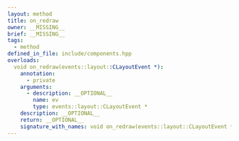```yaml
---
layout: method
title: on_redraw
owner: __MISSING__
brief: __MISSING__
tags:
  - method
defined_in_file: include/components.hpp
overloads:
  void on_redraw(events::layout::CLayoutEvent *):
    annotation:
      - private
    arguments:
      - description: __OPTIONAL__
        name: ev
        type: events::layout::CLayoutEvent *
    description: __OPTIONAL__
    return: __OPTIONAL__
    signature_with_names: void on_redraw(events::layout::CLayoutEvent * ev)
---
```

